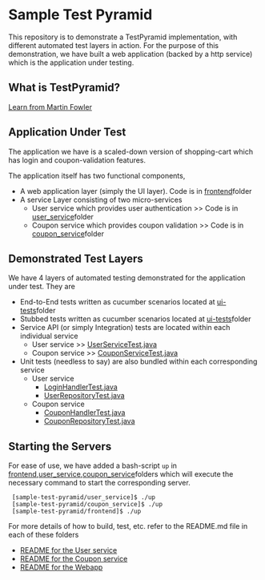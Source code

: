 # Sample Test Pyramid

This repository is to demonstrate a TestPyramid implementation, with different automated test layers in action. For the purpose of this demonstration, we have built a web application (backed by a http service) which is the application under testing. 

## What is TestPyramid?

[Learn from Martin Fowler](https://martinfowler.com/bliki/TestPyramid.html) 

## Application Under Test

The application we have is a scaled-down version of shopping-cart which has login and coupon-validation features.

The application itself has two functional components,
- A web application layer (simply the UI layer). Code is in [frontend](https://github.com/christopher-rex/sample-test-pyramid/tree/master/frontend)folder
- A service Layer consisting of two micro-services 
    - User service which provides user authentication >> Code is in [user_service](https://github.com/christopher-rex/sample-test-pyramid/tree/master/user_service)folder
    - Coupon service which provides coupon validation >> Code is in [coupon_service](https://github.com/christopher-rex/sample-test-pyramid/tree/master/coupon_service)folder

## Demonstrated Test Layers

We have 4 layers of automated testing demonstrated for the application under test. They are

- End-to-End tests written as cucumber scenarios located at [ui-tests](https://github.com/christopher-rex/sample-test-pyramid/tree/master/ui-tests)folder
- Stubbed tests written as cucumber scenarios located at [ui-tests](https://github.com/christopher-rex/sample-test-pyramid/tree/master/ui-tests)folder
- Service API (or simply Integration) tests are located within each individual service
    - User service >> [UserServiceTest.java](https://github.com/christopher-rex/sample-test-pyramid/blob/master/user_service/src/test/java/UserServiceTest.java)
    - Coupon service >> [CouponServiceTest.java](https://github.com/christopher-rex/sample-test-pyramid/blob/master/coupon_service/src/test/java/CouponServiceTest.java)
- Unit tests (needless to say) are also bundled within each corresponding service
    - User service 
        - [LoginHandlerTest.java](https://github.com/christopher-rex/sample-test-pyramid/blob/master/user_service/src/test/java/com/testpyramid/handlers/LoginHandlerTest.java)
        - [UserRepositoryTest.java](https://github.com/christopher-rex/sample-test-pyramid/blob/master/user_service/src/test/java/com/testpyramid/persistence/UserRepositoryTest.java)
    - Coupon service 
        - [CouponHandlerTest.java](https://github.com/christopher-rex/sample-test-pyramid/blob/master/coupon_service/src/test/java/com/testpyramid/handlers/CouponHandlerTest.java)
        - [CouponRepositoryTest.java](https://github.com/christopher-rex/sample-test-pyramid/blob/master/coupon_service/src/test/java/com/testpyramid/persistence/CouponRepositoryTest.java)

## Starting the Servers

For ease of use, we have added a bash-script `up` in [frontend](https://github.com/christopher-rex/sample-test-pyramid/tree/master/frontend),[user_service](https://github.com/christopher-rex/sample-test-pyramid/tree/master/user_service),[coupon_service](https://github.com/christopher-rex/sample-test-pyramid/tree/master/coupon_service)folders which will execute the necessary command to start the corresponding server.
 ```
  [sample-test-pyramid/user_service]$ ./up
  [sample-test-pyramid/coupon_service]$ ./up
  [sample-test-pyramid/frontend]$ ./up
 ```
For more details of how to build, test, etc. refer to the README.md file in each of these folders 
- [README for the User service](https://github.com/christopher-rex/sample-test-pyramid/blob/master/user_service/README.md)
- [README for the Coupon service](https://github.com/christopher-rex/sample-test-pyramid/blob/master/user_service/README.md)
- [README for the Webapp](https://github.com/christopher-rex/sample-test-pyramid/blob/master/frontend/README.md) 

